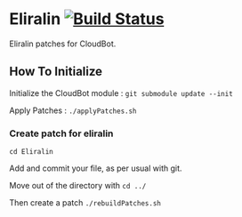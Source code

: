 Eliralin [![Build Status](https://travis-ci.org/daboross/Eliralin.png)](https://travis-ci.org/daboross/Eliralin)
===========

Eliralin patches for CloudBot.


How To Initialize
-----------------

Initialize the CloudBot module : `git submodule update --init`

Apply Patches : `./applyPatches.sh`

### Create patch for eliralin ###

`cd Eliralin`

Add and commit your file, as per usual with git.

Move out of the directory with `cd ../`

Then create a patch `./rebuildPatches.sh`
